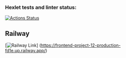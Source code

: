 ### Hexlet tests and linter status:
[![Actions Status](https://github.com/BellatorJS/frontend-project-12/workflows/hexlet-check/badge.svg)](https://github.com/BellatorJS/frontend-project-12/actions)


## Railway

[![Railway Link](https://railway.app/brand/logo-dark.svg)]
(https://frontend-project-12-production-fd1e.up.railway.app/)



